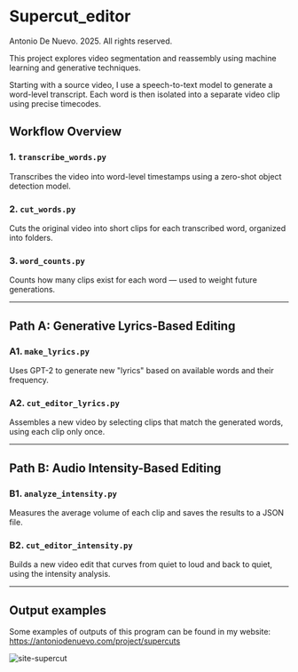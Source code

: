 # Supercut_editor

Antonio De Nuevo. 2025. All rights reserved.
 
This project explores video segmentation and reassembly using machine learning and generative techniques.

Starting with a source video, I use a speech-to-text model to generate a word-level transcript. Each word is then isolated into a separate video clip using precise timecodes.

## Workflow Overview

### 1. `transcribe_words.py`
Transcribes the video into word-level timestamps using a zero-shot object detection model.

### 2. `cut_words.py`
Cuts the original video into short clips for each transcribed word, organized into folders.

### 3. `word_counts.py`
Counts how many clips exist for each word — used to weight future generations.

---

## Path A: Generative Lyrics-Based Editing

### A1. `make_lyrics.py`
Uses GPT-2 to generate new "lyrics" based on available words and their frequency.

### A2. `cut_editor_lyrics.py`
Assembles a new video by selecting clips that match the generated words, using each clip only once.

---

## Path B: Audio Intensity-Based Editing

### B1. `analyze_intensity.py`
Measures the average volume of each clip and saves the results to a JSON file.

### B2. `cut_editor_intensity.py`
Builds a new video edit that curves from quiet to loud and back to quiet, using the intensity analysis.

---

## Output examples

Some examples of outputs of this program can be found in my website:
https://antoniodenuevo.com/project/supercuts




![site-supercut](https://github.com/user-attachments/assets/e5473781-6468-4609-baed-d76f121f5ba5)




